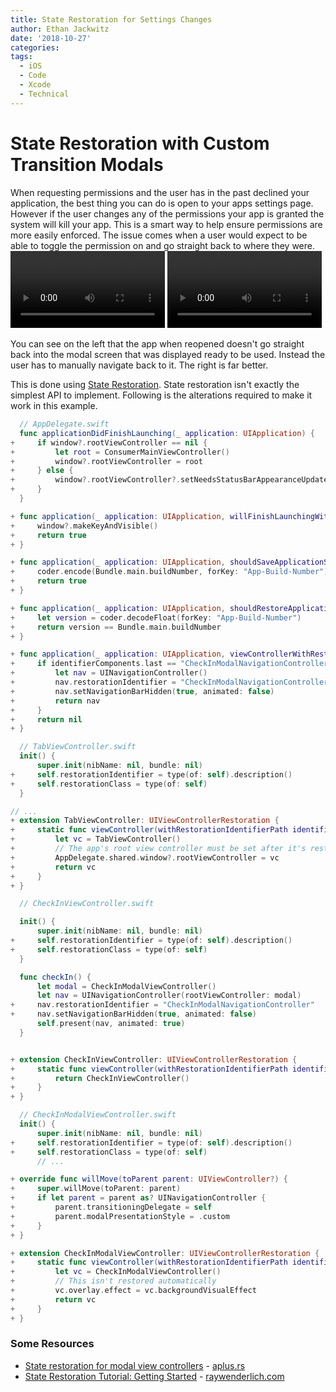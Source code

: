 ```yaml
---
title: State Restoration for Settings Changes
author: Ethan Jackwitz
date: '2018-10-27'
categories:
tags:
  - iOS
  - Code
  - Xcode
  - Technical
---
```


# State Restoration with Custom Transition Modals

When requesting permissions and the user has in the past declined your application, the best thing you can do is open to your apps settings page. However if the user changes any of the permissions your app is granted the system will kill your app. This is a smart way to help ensure permissions are more easily enforced.
The issue comes when a user would expect to be able to toggle the permission on and go straight back to where they were.
</br>
<video style="width:49%" controls>
  <source src="/vid/WithoutStateRestoration.MP4" type="video/mp4">
</video>
<video style="width:49%" controls>
  <source src="/vid/StateRestorationDesiredBehaviour.MP4" type="video/mp4">
</video>
</br>

You can see on the left that the app when reopened doesn't go straight back into the modal screen that was displayed ready to be used. Instead the user has to manually navigate back to it. The right is far better.

This is done using [State Restoration](https://developer.apple.com/library/archive/featuredarticles/ViewControllerPGforiPhoneOS/PreservingandRestoringState.html).
State restoration isn't exactly the simplest API to implement. Following is the alterations required to make it work in this example.

```swift
  // AppDelegate.swift
  func applicationDidFinishLaunching(_ application: UIApplication) {
+     if window?.rootViewController == nil {
+         let root = ConsumerMainViewController()
+         window?.rootViewController = root
+     } else {
+         window?.rootViewController?.setNeedsStatusBarAppearanceUpdate()
+     }
  }

+ func application(_ application: UIApplication, willFinishLaunchingWithOptions launchOptions: [UIApplication.LaunchOptionsKey : Any]? = nil) -> Bool {
+     window?.makeKeyAndVisible()
+     return true
+ }

+ func application(_ application: UIApplication, shouldSaveApplicationState coder: NSCoder) -> Bool {
+     coder.encode(Bundle.main.buildNumber, forKey: "App-Build-Number")
+     return true
+ }

+ func application(_ application: UIApplication, shouldRestoreApplicationState coder: NSCoder) -> Bool {
+     let version = coder.decodeFloat(forKey: "App-Build-Number")
+     return version == Bundle.main.buildNumber
+ }

+ func application(_ application: UIApplication, viewControllerWithRestorationIdentifierPath identifierComponents: [String], coder: NSCoder) -> UIViewController? {
+     if identifierComponents.last == "CheckInModalNavigationController" {
+         let nav = UINavigationController()
+         nav.restorationIdentifier = "CheckInModalNavigationController"
+         nav.setNavigationBarHidden(true, animated: false)
+         return nav
+     }
+     return nil
+ }
```

```swift
  // TabViewController.swift
  init() {
      super.init(nibName: nil, bundle: nil)
+     self.restorationIdentifier = type(of: self).description()
+     self.restorationClass = type(of: self)
  }

// ...
+ extension TabViewController: UIViewControllerRestoration {
+     static func viewController(withRestorationIdentifierPath identifierComponents: [String], coder: NSCoder) -> UIViewController? {
+         let vc = TabViewController()
+         // The app's root view controller must be set after it's restoration for any following presentations to work.
+         AppDelegate.shared.window?.rootViewController = vc
+         return vc
+     }
+ }
```

```swift
  // CheckInViewController.swift

  init() {
      super.init(nibName: nil, bundle: nil)
+     self.restorationIdentifier = type(of: self).description()
+     self.restorationClass = type(of: self)
  }

  func checkIn() {
      let modal = CheckInModalViewController()
      let nav = UINavigationController(rootViewController: modal)
+     nav.restorationIdentifier = "CheckInModalNavigationController"
+     nav.setNavigationBarHidden(true, animated: false)
      self.present(nav, animated: true)
  }


+ extension CheckInViewController: UIViewControllerRestoration {
+     static func viewController(withRestorationIdentifierPath identifierComponents: [String], coder: NSCoder) -> UIViewController? {
+         return CheckInViewController()
+     }
+ }
```

```swift
  // CheckInModalViewController.swift
  init() {
      super.init(nibName: nil, bundle: nil)
+     self.restorationIdentifier = type(of: self).description()
+     self.restorationClass = type(of: self)
      // ...

+ override func willMove(toParent parent: UIViewController?) {
+     super.willMove(toParent: parent)
+     if let parent = parent as? UINavigationController {
+         parent.transitioningDelegate = self
+         parent.modalPresentationStyle = .custom
+     }
+ }

+ extension CheckInModalViewController: UIViewControllerRestoration {
+     static func viewController(withRestorationIdentifierPath identifierComponents: [String], coder: NSCoder) -> UIViewController? {
+         let vc = CheckInModalViewController()
+         // This isn't restored automatically
+         vc.overlay.effect = vc.backgroundVisualEffect
+         return vc
+     }
+ }
```

### Some Resources

- [State restoration for modal view controllers](http://aplus.rs/2013/state-restoration-for-modal-view-controllers) - [aplus.rs](aplus.rs)
- [State Restoration Tutorial: Getting Started](https://www.raywenderlich.com/1395-state-restoration-tutorial-getting-started) - [raywenderlich.com](raywenderlich.com)

